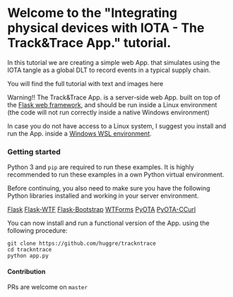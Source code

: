 # Welcome to the "Integrating physical devices with IOTA - The Track&Trace App." tutorial.

In this tutorial we are creating a simple web App. that simulates using the IOTA tangle as a global DLT to record events in a typical supply chain.

You will find the full tutorial with text and images here

Warning!!
The Track&Trace App. is a server-side web App. built on top of the [Flask web framework](https://flask.palletsprojects.com/en/1.1.x/), and should be run inside a Linux environment (the code will not run correctly inside a native Windows environment)

In case you do not have access to a Linux system, I suggest you install and run the App. inside a [Windows WSL environment](https://docs.microsoft.com/en-us/windows/wsl/).

### Getting started

Python 3 and `pip` are required to run these examples. It is highly recommended to run these examples in a own Python virtual environment.

Before continuing, you also need to make sure you have the following Python libraries installed and working in your server environment.

[Flask](https://pypi.org/project/Flask/)
[Flask-WTF](https://pypi.org/project/Flask-WTF/)
[Flask-Bootstrap](https://pypi.org/project/Flask-Bootstrap/)
[WTForms](https://pypi.org/project/WTForms/)
[PyOTA](https://pypi.org/project/PyOTA/)
[PyOTA-CCurl](https://pypi.org/project/PyOTA-CCurl/)

You can now install and run a functional version of the App. using the following procedure:

```
git clone https://github.com/huggre/trackntrace
cd trackntrace
python app.py
```

#### Contribution

PRs are welcome on `master`